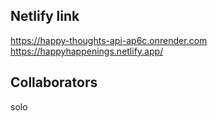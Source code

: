 ## Netlify link
https://happy-thoughts-api-ap6c.onrender.com
https://happyhappenings.netlify.app/

## Collaborators
solo
